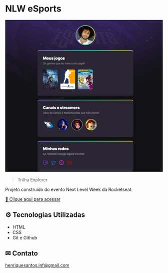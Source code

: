 # NLW eSports

![preview](./.github/preview.png)

> Trilha Explorer

Projeto construído do evento Next Level Week da Rocketseat.

[🔗 Clique aqui para acessar](https://henriquecostas.github.io/nlw-esports-explorer)

## ⚙ Tecnologias Utilizadas
- HTML
- CSS
- Git e Github

## ✉ Contato

henriquesantos.inf@gmail.com
